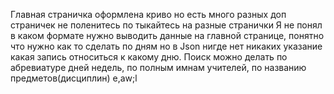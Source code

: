 Главная страничка оформлена криво но есть много разных доп страничек не поленитесь по тыкайтесь на разные странички
Я не понял в каком формате нужно выводить данные на главной странице, понятно что нужно как то сделать по дням но в Json нигде нет никаких указание какая запись относиться к какому дню. Поиск можно делать по абревиатуре дней недель, по полным имнам учителей, по названию предметов(дисциплин)
e,aw;l

